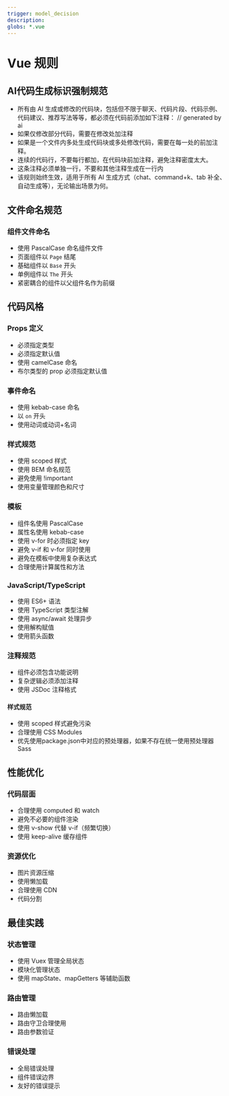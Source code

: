 ```yaml
---
trigger: model_decision
description:
globs: *.vue
---
```


# Vue 规则

## AI代码生成标识强制规范

- 所有由 AI 生成或修改的代码块，包括但不限于聊天、代码片段、代码示例、代码建议、推荐写法等等，都必须在代码前添加如下注释： // generated by ai
- 如果仅修改部分代码，需要在修改处加注释
- 如果是一个文件内多处生成代码块或多处修改代码，需要在每一处的前加注释。
- 连续的代码行，不要每行都加，在代码块前加注释，避免注释密度太大。
- 这条注释必须单独一行，不要和其他注释生成在一行内
- 该规则始终生效，适用于所有 AI 生成方式（chat、command+k、tab 补全、自动生成等），无论输出场景为何。

## 文件命名规范

### 组件文件命名

- 使用 PascalCase 命名组件文件
- 页面组件以 `Page` 结尾
- 基础组件以 `Base` 开头
- 单例组件以 `The` 开头
- 紧密耦合的组件以父组件名作为前缀

## 代码风格

### Props 定义

- 必须指定类型
- 必须指定默认值
- 使用 camelCase 命名
- 布尔类型的 prop 必须指定默认值

### 事件命名

- 使用 kebab-case 命名
- 以 `on` 开头
- 使用动词或动词+名词

### 样式规范

- 使用 scoped 样式
- 使用 BEM 命名规范
- 避免使用 !important
- 使用变量管理颜色和尺寸

### 模板

- 组件名使用 PascalCase
- 属性名使用 kebab-case
- 使用 v-for 时必须指定 key
- 避免 v-if 和 v-for 同时使用
- 避免在模板中使用复杂表达式
- 合理使用计算属性和方法

### JavaScript/TypeScript

- 使用 ES6+ 语法
- 使用 TypeScript 类型注解
- 使用 async/await 处理异步
- 使用解构赋值
- 使用箭头函数

### 注释规范

- 组件必须包含功能说明
- 复杂逻辑必须添加注释
- 使用 JSDoc 注释格式

#### 样式规范

- 使用 scoped 样式避免污染
- 合理使用 CSS Modules
- 优先使用package.json中对应的预处理器，如果不存在统一使用预处理器 Sass

## 性能优化

### 代码层面

- 合理使用 computed 和 watch
- 避免不必要的组件渲染
- 使用 v-show 代替 v-if（频繁切换）
- 使用 keep-alive 缓存组件

### 资源优化

- 图片资源压缩
- 使用懒加载
- 合理使用 CDN
- 代码分割

## 最佳实践

### 状态管理

- 使用 Vuex 管理全局状态
- 模块化管理状态
- 使用 mapState、mapGetters 等辅助函数

### 路由管理

- 路由懒加载
- 路由守卫合理使用
- 路由参数验证

### 错误处理

- 全局错误处理
- 组件错误边界
- 友好的错误提示
